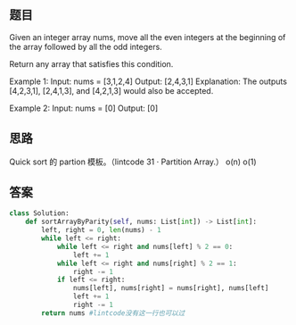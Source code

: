## 题目
Given an integer array nums, move all the even integers at the beginning of the array followed by all the odd integers.

Return any array that satisfies this condition.



Example 1:
Input: nums = [3,1,2,4]
Output: [2,4,3,1]
Explanation: The outputs [4,2,3,1], [2,4,1,3], and [4,2,1,3] would also be accepted.

Example 2:
Input: nums = [0]
Output: [0]
## 思路
Quick sort 的 partion 模板。（lintcode 31 · Partition Array.）
o(n)   o(1)
## 答案
``` Python
class Solution:
    def sortArrayByParity(self, nums: List[int]) -> List[int]:
        left, right = 0, len(nums) - 1
        while left <= right:
            while left <= right and nums[left] % 2 == 0:
                left += 1
            while left <= right and nums[right] % 2 == 1:
                right -= 1
            if left <= right:
                nums[left], nums[right] = nums[right], nums[left]
                left += 1
                right -= 1
        return nums #lintcode没有这一行也可以过

```

